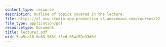 ```yaml
---
content_type: resource
description: Outline of topics covered in the lecture.
file: https://ol-ocw-studio-app-production.s3.amazonaws.com/courses/22-105-electromagnetic-interactions-fall-2005/5ea5ca180e88968ff3ed03af69e33d0d_lecture3.pdf
file_type: application/pdf
resourcetype: Document
title: lecture3.pdf
uid: 5ea5ca18-0e88-968f-f3ed-03af69e33d0d
---
```

